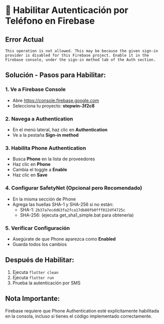 # 🔧 Habilitar Autenticación por Teléfono en Firebase

## Error Actual
```
This operation is not allowed. This may be because the given sign-in provider is disabled for this Firebase project. Enable it in the Firebase console, under the sign-in method tab of the Auth section.
```

## Solución - Pasos para Habilitar:

### 1. Ve a Firebase Console
- Abre https://console.firebase.google.com
- Selecciona tu proyecto: **stepwin-3f2c8**

### 2. Navega a Authentication
- En el menú lateral, haz clic en **Authentication**
- Ve a la pestaña **Sign-in method**

### 3. Habilita Phone Authentication
- Busca **Phone** en la lista de proveedores
- Haz clic en **Phone** 
- Cambia el toggle a **Enable**
- Haz clic en **Save**

### 4. Configurar SafetyNet (Opcional pero Recomendado)
- En la misma sección de Phone
- Agrega las huellas SHA-1 y SHA-256 si no están:
  - SHA-1: `2b37a7ecdd63fa2fca17db80fb0fff012df4725c`
  - SHA-256: (ejecuta get_sha1_simple.bat para obtenerla)

### 5. Verificar Configuración
- Asegúrate de que Phone aparezca como **Enabled**
- Guarda todos los cambios

## Después de Habilitar:
1. Ejecuta `flutter clean`
2. Ejecuta `flutter run`
3. Prueba la autenticación por SMS

## Nota Importante:
Firebase requiere que Phone Authentication esté explícitamente habilitada en la consola, incluso si tienes el código implementado correctamente.
